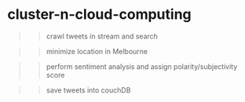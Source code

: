 # cluster-n-cloud-computing

>> crawl tweets in stream and search

>> minimize location in Melbourne

>> perform sentiment analysis and assign polarity/subjectivity score

>> save tweets into couchDB

